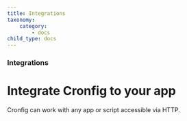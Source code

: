 ```yaml
---
title: Integrations
taxonomy:
    category:
        - docs
child_type: docs
---
```


### Integrations

# Integrate Cronfig to your app

Cronfig can work with any app or script accessible via HTTP.
